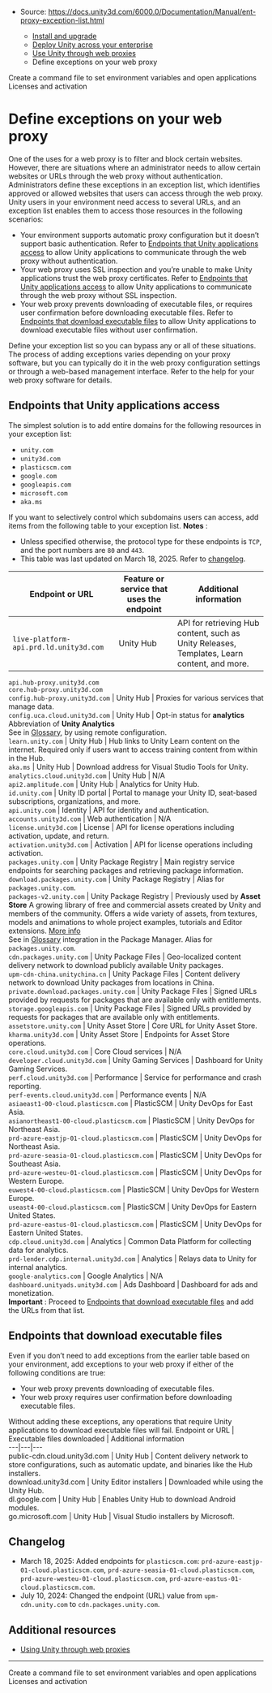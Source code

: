 * Source: https://docs.unity3d.com/6000.0/Documentation/Manual/ent-proxy-exception-list.html

  * [Install and upgrade](https://docs.unity3d.com/6000.0/Documentation/Manual/install-and-upgrade.html)
  * [Deploy Unity across your enterprise](https://docs.unity3d.com/6000.0/Documentation/Manual/ent-deployment.html)
  * [Use Unity through web proxies](https://docs.unity3d.com/6000.0/Documentation/Manual/ent-proxy-autoconfig.html)
  * Define exceptions on your web proxy


[](https://docs.unity3d.com/6000.0/Documentation/Manual/ent-proxy-cmd-file.html)
Create a command file to set environment variables and open applications
[](https://docs.unity3d.com/6000.0/Documentation/Manual/LicensesAndActivation.html)
Licenses and activation
# Define exceptions on your web proxy
One of the uses for a web proxy is to filter and block certain websites. However, there are situations where an administrator needs to allow certain websites or URLs through the web proxy without authentication.
Administrators define these exceptions in an exception list, which identifies approved or allowed websites that users can access through the web proxy.
Unity users in your environment need access to several URLs, and an exception list enables them to access those resources in the following scenarios:
  * Your environment supports automatic proxy configuration but it doesn’t support basic authentication. Refer to [Endpoints that Unity applications access](https://docs.unity3d.com/6000.0/Documentation/Manual/ent-proxy-exception-list.html#endpoints-unity) to allow Unity applications to communicate through the web proxy without authentication.
  * Your web proxy uses SSL inspection and you’re unable to make Unity applications trust the web proxy certificates. Refer to [Endpoints that Unity applications access](https://docs.unity3d.com/6000.0/Documentation/Manual/ent-proxy-exception-list.html#endpoints-unity) to allow Unity applications to communicate through the web proxy without SSL inspection.
  * Your web proxy prevents downloading of executable files, or requires user confirmation before downloading executable files. Refer to [Endpoints that download executable files](https://docs.unity3d.com/6000.0/Documentation/Manual/ent-proxy-exception-list.html#endpoints-exe) to allow Unity applications to download executable files without user confirmation.


Define your exception list so you can bypass any or all of these situations.
The process of adding exceptions varies depending on your proxy software, but you can typically do it in the web proxy configuration settings or through a web-based management interface. Refer to the help for your web proxy software for details.
## Endpoints that Unity applications access
The simplest solution is to add entire domains for the following resources in your exception list:
  * `unity.com`
  * `unity3d.com`
  * `plasticscm.com`
  * `google.com`
  * `googleapis.com`
  * `microsoft.com`
  * `aka.ms`


If you want to selectively control which subdomains users can access, add items from the following table to your exception list.
**Notes** : 
  * Unless specified otherwise, the protocol type for these endpoints is `TCP`, and the port numbers are `80` and `443`.
  * This table was last updated on March 18, 2025. Refer to [changelog](https://docs.unity3d.com/6000.0/Documentation/Manual/ent-proxy-exception-list.html#changelog).

**Endpoint or URL** | **Feature or service that uses the endpoint** | **Additional information**  
---|---|---  
`live-platform-api.prd.ld.unity3d.com` | Unity Hub | API for retrieving Hub content, such as Unity Releases, Templates, Learn content, and more.  
`api.hub-proxy.unity3d.com`   
`core.hub-proxy.unity3d.com`   
`config.hub-proxy.unity3d.com` | Unity Hub | Proxies for various services that manage data.  
`config.uca.cloud.unity3d.com` | Unity Hub | Opt-in status for **analytics** Abbreviation of **Unity Analytics**  
See in [Glossary](https://docs.unity3d.com/6000.0/Documentation/Manual/Glossary.html#Analytics), by using remote configuration.  
`learn.unity.com` | Unity Hub | Hub links to Unity Learn content on the internet. Required only if users want to access training content from within in the Hub.  
`aka.ms` | Unity Hub | Download address for Visual Studio Tools for Unity.  
`analytics.cloud.unity3d.com` | Unity Hub | N/A  
`api2.amplitude.com` | Unity Hub | Analytics for Unity Hub.  
`id.unity.com` | Unity ID portal | Portal to manage your Unity ID, seat-based subscriptions, organizations, and more.  
`api.unity.com` | Identity | API for identity and authentication.  
`accounts.unity3d.com` | Web authentication | N/A  
`license.unity3d.com` | License | API for license operations including activation, update, and return.  
`activation.unity3d.com` | Activation | API for license operations including activation.  
`packages.unity.com` | Unity Package Registry | Main registry service endpoints for searching packages and retrieving package information.  
`download.packages.unity.com` | Unity Package Registry | Alias for `packages.unity.com`.  
`packages-v2.unity.com` | Unity Package Registry | Previously used by **Asset Store** A growing library of free and commercial assets created by Unity and members of the community. Offers a wide variety of assets, from textures, models and animations to whole project examples, tutorials and Editor extensions. [More info](https://docs.unity3d.com/6000.0/Documentation/Manual/AssetStore.html)  
See in [Glossary](https://docs.unity3d.com/6000.0/Documentation/Manual/Glossary.html#AssetStore) integration in the Package Manager. Alias for `packages.unity.com`.  
`cdn.packages.unity.com` | Unity Package Files | Geo-localized content delivery network to download publicly available Unity packages.  
`upm-cdn-china.unitychina.cn` | Unity Package Files | Content delivery network to download Unity packages from locations in China.  
`private.download.packages.unity.com` | Unity Package Files | Signed URLs provided by requests for packages that are available only with entitlements.  
`storage.googleapis.com` | Unity Package Files | Signed URLs provided by requests for packages that are available only with entitlements.  
`assetstore.unity.com` | Unity Asset Store | Core URL for Unity Asset Store.  
`kharma.unity3d.com` | Unity Asset Store | Endpoints for Asset Store operations.  
`core.cloud.unity3d.com` | Core Cloud services | N/A  
`developer.cloud.unity3d.com` | Unity Gaming Services | Dashboard for Unity Gaming Services.  
`perf.cloud.unity3d.com` | Performance | Service for performance and crash reporting.  
`perf-events.cloud.unity3d.com` | Performance events | N/A  
`asiaeast1-00-cloud.plasticscm.com` | PlasticSCM | Unity DevOps for East Asia.  
`asianortheast1-00-cloud.plasticscm.com` | PlasticSCM | Unity DevOps for Northeast Asia.  
`prd-azure-eastjp-01-cloud.plasticscm.com` | PlasticSCM | Unity DevOps for Northeast Asia.  
`prd-azure-seasia-01-cloud.plasticscm.com` | PlasticSCM | Unity DevOps for Southeast Asia.  
`prd-azure-westeu-01-cloud.plasticscm.com` | PlasticSCM | Unity DevOps for Western Europe.  
`euwest4-00-cloud.plasticscm.com` | PlasticSCM | Unity DevOps for Western Europe.  
`useast4-00-cloud.plasticscm.com` | PlasticSCM | Unity DevOps for Eastern United States.  
`prd-azure-eastus-01-cloud.plasticscm.com` | PlasticSCM | Unity DevOps for Eastern United States.  
`cdp.cloud.unity3d.com` | Analytics | Common Data Platform for collecting data for analytics.  
`prd-lender.cdp.internal.unity3d.com` | Analytics | Relays data to Unity for internal analytics.  
`google-analytics.com` | Google Analytics | N/A  
`dashboard.unityads.unity3d.com` | Ads Dashboard | Dashboard for ads and monetization.  
**Important** : Proceed to [Endpoints that download executable files](https://docs.unity3d.com/6000.0/Documentation/Manual/ent-proxy-exception-list.html#endpoints-exe) and add the URLs from that list.
## Endpoints that download executable files
Even if you don’t need to add exceptions from the earlier table based on your environment, add exceptions to your web proxy if either of the following conditions are true:
  * Your web proxy prevents downloading of executable files.
  * Your web proxy requires user confirmation before downloading executable files.


Without adding these exceptions, any operations that require Unity applications to download executable files will fail.
Endpoint or URL | Executable files downloaded | Additional information  
---|---|---  
public-cdn.cloud.unity3d.com | Unity Hub | Content delivery network to store configurations, such as automatic update, and binaries like the Hub installers.  
download.unity3d.com | Unity Editor installers | Downloaded while using the Unity Hub.  
dl.google.com | Unity Hub | Enables Unity Hub to download Android modules.  
go.microsoft.com | Unity Hub | Visual Studio installers by Microsoft.  
## Changelog
  * March 18, 2025: Added endpoints for `plasticscm.com`: `prd-azure-eastjp-01-cloud.plasticscm.com`, `prd-azure-seasia-01-cloud.plasticscm.com`, `prd-azure-westeu-01-cloud.plasticscm.com`, `prd-azure-eastus-01-cloud.plasticscm.com`.
  * July 10, 2024: Changed the endpoint (URL) value from `upm-cdn.unity.com` to `cdn.packages.unity.com`.


## Additional resources
  * [Using Unity through web proxies](https://docs.unity3d.com/6000.0/Documentation/Manual/ent-proxy-autoconfig.html)


* * *
[](https://docs.unity3d.com/6000.0/Documentation/Manual/ent-proxy-cmd-file.html)
Create a command file to set environment variables and open applications
[](https://docs.unity3d.com/6000.0/Documentation/Manual/LicensesAndActivation.html)
Licenses and activation
